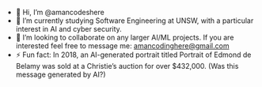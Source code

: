 - 👋 Hi, I’m @amancodeshere
- 🌱 I’m currently studying Software Engineering at UNSW, with a particular interest in AI and cyber security.
- 💞️ I’m looking to collaborate on any larger AI/ML projects.
      If you are interested feel free to message me: amancodinghere@gmail.com
- ⚡ Fun fact: In 2018, an AI-generated portrait titled Portrait of Edmond de Belamy was sold at a Christie’s auction for over $432,000. (Was this message generated by AI?)

<!---
amancodeshere/amancodeshere is a ✨ special ✨ repository because its `README.md` (this file) appears on your GitHub profile.
You can click the Preview link to take a look at your changes.
--->
